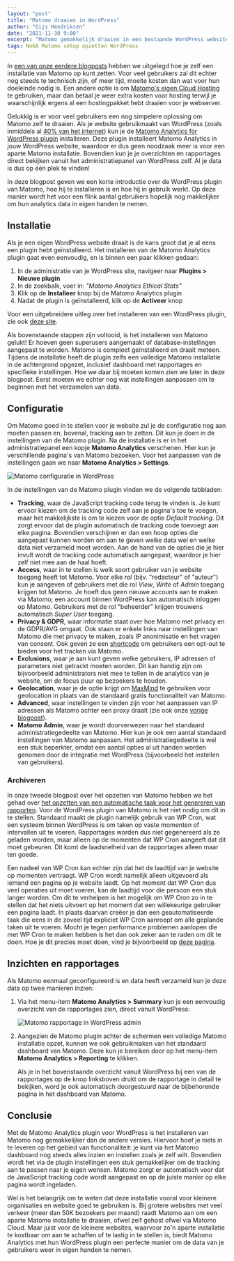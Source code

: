 ```yaml
---
layout: "post"
title: "Matomo draaien in WordPress"
author: "Gijs Hendriksen"
date: "2021-11-30 9:00"
excerpt: "Matomo gemakkelijk draaien in een bestaande WordPress website."
tags: NoGA Matomo setup opzetten WordPress
---
```


In [een van onze eerdere blogposts](/2020/11/23/matomo-opzetten.html) hebben we uitgelegd hoe je zelf een installatie van Matomo op kunt zetten. Voor veel gebruikers zal dit echter nog steeds te technisch zijn, of meer tijd, moeite kosten dan wat voor hun doeleinde nodig is. Een andere optie is om [Matomo's eigen Cloud Hosting](https://matomo.org/matomo-cloud/) te gebruiken, maar dan betaal je weer extra kosten voor hosting terwijl je waarschijnlijk ergens al een hostingpakket hebt draaien voor je webserver.

Gelukkig is er voor veel gebruikers een nog simpelere oplossing om Matomo zelf te draaien. Als je website gebruikmaakt van WordPress (zoals inmiddels al [40% van het internet](https://wordpress.org/40-percent-of-web/)) kun je de [Matomo Analytics for WordPress plugin](https://matomo.org/blog/2019/10/matomo-analytics-for-wordpress/) installeren. Deze plugin installeert Matomo Analytics in jouw WordPress website, waardoor er dus geen noodzaak meer is voor een aparte Matomo installatie. Bovendien kun je je overzichten en rapportages direct bekijken vanuit het administratiepanel van WordPress zelf. Al je data is dus op één plek te vinden!

In deze blogpost geven we een korte introductie over de WordPress plugin van Matomo, hoe hij te installeren is en hoe hij in gebruik werkt. Op deze manier wordt het voor een flink aantal gebruikers hopelijk nog makkelijker om hun analytics data in eigen handen te nemen.

## Installatie

Als je een eigen WordPress website draait is de kans groot dat je al eens een plugin hebt geïnstalleerd. Het installeren van de Matomo Analytics plugin gaat even eenvoudig, en is binnen een paar klikken gedaan:

1. In de administratie van je WordPress site, navigeer naar **Plugins > Nieuwe plugin**
2. In de zoekbalk, voer in: _"Matomo Analytics Ethical Stats"_
3. Klik op de **Installeer** knop bij de Matomo Analytics plugin
4. Nadat de plugin is geïnstalleerd, klik op de **Activeer** knop

Voor een uitgebreidere uitleg over het installeren van een WordPress plugin, zie ook [deze site](https://www.wpbeginner.com/beginners-guide/step-by-step-guide-to-install-a-wordpress-plugin-for-beginners/).

Als bovenstaande stappen zijn voltooid, is het installeren van Matomo gelukt! Er hoeven geen superusers aangemaakt of database-instellingen aangepast te worden. Matomo is compleet geïnstalleerd en draait meteen. Tijdens de installatie heeft de plugin zelfs een volledige Matomo installatie in de achtergrond opgezet, inclusief dashboard met rapportages en specifieke instellingen. Hoe we daar bij moeten komen zien we later in deze blogpost. Eerst moeten we echter nog wat instellingen aanpassen om te beginnen met het verzamelen van data.

## Configuratie

Om Matomo goed in te stellen voor je website zul je de configuratie nog aan moeten passen en, bovenal, tracking aan te zetten. Dit kun je doen in de instellingen van de Matomo plugin. Na de installatie is er in het administratiepanel een kopje **Matomo Analytics** verschenen. Hier kun je verschillende pagina's van Matomo bezoeken. Voor het aanpassen van de instellingen gaan we naar **Matomo Analytics > Settings**.

![Matomo configuratie in WordPress](/assets/img/wordpress_configuratie.png)

In de instellingen van de Matomo plugin vinden we de volgende tabbladen:

* **Tracking**, waar de JavaScript tracking code terug te vinden is. Je kunt ervoor kiezen om de tracking code zelf aan je pagina's toe te voegen, maar het makkelijkste is om te kiezen voor de optie _Default tracking_. Dit zorgt ervoor dat de plugin automatisch de tracking code toevoegt aan elke pagina. Bovendien verschijnen er dan een hoop opties die aangepast kunnen worden om aan te geven welke data wel en welke data niet verzameld moet worden. Aan de hand van de opties die je hier invult wordt de tracking code automatisch aangepast, waardoor je hier zelf niet mee aan de haal hoeft.
* **Access**, waar in te stellen is welk soort gebruiker van je website toegang heeft tot Matomo. Voor elke _rol_ (bijv. "redacteur" of "auteur") kun je aangeven of gebruikers met die rol _View_, _Write_ of _Admin_ toegang krijgen tot Matomo. Je hoeft dus geen nieuwe accounts aan te maken via Matomo; een account binnen WordPress kan automatisch inloggen op Matomo. Gebruikers met de rol "beheerder" krijgen trouwens automatisch _Super User_ toegang.
* **Privacy & GDPR**, waar informatie staat over hoe Matomo met privacy en de GDPR/AVG omgaat. Ook staan er enkele links naar instellingen van Matomo die met privacy te maken, zoals IP anonimisatie en het vragen van consent. Ook geven ze een [shortcode](https://www.wpbeginner.com/wp-tutorials/how-to-add-a-shortcode-in-wordpress/) om gebruikers een opt-out te bieden voor het tracken via Matomo.
* **Exclusions**, waar je aan kunt geven welke gebruikers, IP adressen of parameters niet getrackt moeten worden. Dit kan handig zijn om bijvoorbeeld administrators niet mee te tellen in de analytics van je website, om de focus puur op bezoekers te houden.
* **Geolocation**, waar je de optie krijgt om [MaxMind](https://www.maxmind.com/en/home) te gebruiken voor geolocation in plaats van de standaard gratis functionaliteit van Matomo.
* **Advanced**, waar instellingen te vinden zijn voor het aanpassen van IP adressen als Matomo achter een proxy draait (zie ook onze [vorige blogpost](/2020/11/23/matomo-opzetten.html#proxy)).
* **Matomo Admin**, waar je wordt doorverwezen naar het standaard administratiegedeelte van Matomo. Hier kun je ook een aantal standaard instellingen van Matomo aanpassen. Het administratiegedeelte is wel een stuk beperkter, omdat een aantal opties al uit handen worden genomen door de integratie met WordPress (bijvoorbeeld het instellen van gebruikers).

### Archiveren

In onze tweede blogpost over het opzetten van Matomo hebben we het gehad over [het opzetten van een automatische taak voor het genereren van rapporten](/2020/12/01/matomo-geavanceerd.html#archiveren-van-rapporten). Voor de WordPress plugin van Matomo is het niet nodig om dit in te stellen. Standaard maakt de plugin namelijk gebruik van WP Cron, wat een systeem binnen WordPress is om taken op vaste momenten of intervallen uit te voeren. Rapportages worden dus niet gegenereerd als ze geladen worden, maar alleen op de momenten dat WP Cron aangeeft dat dit moet gebeuren. Dit komt de laadsnelheid van de rapportages alleen maar ten goede.

Een nadeel van WP Cron kan echter zijn dat het de laadtijd van je website op momenten vertraagt. WP Cron wordt namelijk alleen uitgevoerd als iemand een pagina op je website laadt. Op het moment dat WP Cron dus veel operaties uit moet voeren, kan de laadtijd voor die persoon een stuk langer worden. Om dit te verhelpen is het mogelijk om WP Cron zo in te stellen dat het niets uitvoert op het moment dat een willekeurige gebruiker een pagina laadt. In plaats daarvan creëer je dan een geautomatiseerde taak die eens in de zoveel tijd expliciet WP Cron aanroept om alle geplande taken uit te voeren. Mocht je tegen performance problemen aanlopen die met WP Cron te maken hebben is het dan ook zeker aan te raden om dit te doen. Hoe je dit precies moet doen, vind je bijvoorbeeld op [deze pagina](https://kinsta.com/nl/kennisbank/uitschakelen-wp-cron/).


## Inzichten en rapportages

Als Matomo eenmaal geconfigureerd is en data heeft verzameld kun je deze data op twee manieren inzien:

1. Via het menu-item **Matomo Analytics > Summary** kun je een eenvoudig overzicht van de rapportages zien, direct vanuit WordPress:

   ![Matomo rapportage in WordPress admin](/assets/img/rapportages_wordpress_admin.png)

2. Aangezien de Matomo plugin achter de schermen een volledige Matomo installatie opzet, kunnen we ook gebruikmaken van het standaard dashboard van Matomo. Deze kun je bereiken door op het menu-item **Matomo Analytics > Reporting** te klikken.

   Als je in het bovenstaande overzicht vanuit WordPress bij een van de rapportages op de knop linksboven drukt om de rapportage in detail te bekijken, word je ook automatisch doorgestuurd naar de bijbehorende pagina in het dashboard van Matomo.


## Conclusie

Met de Matomo Analytics plugin voor WordPress is het installeren van Matomo nog gemakkelijker dan de andere versies. Hiervoor hoef je niets in te leveren op het gebied van functionaliteit: je kunt via het Matomo dashboard nog steeds alles inzien en instellen zoals je zelf wilt. Bovendien wordt het via de plugin instellingen een stuk gemakkelijker om de tracking aan te passen naar je eigen wensen. Matomo zorgt er automatisch voor dat de JavaScript tracking code wordt aangepast en op de juiste manier op elke pagina wordt ingeladen.

Wel is het belangrijk om te weten dat deze installatie vooral voor kleinere organisaties en website goed te gebruiken is. Bij grotere websites met veel verkeer (meer dan 50K bezoekers per maand) raadt Matomo aan om een aparte Matomo installatie te draaien, ofwel zelf gehost ofwel via Matomo Cloud. Maar juist voor de kleinere websites, waarvoor zo'n aparte installatie te kostbaar om aan te schaffen of te lastig in te stellen is, biedt Matomo Analytics met hun WordPress plugin een perfecte manier om de data van je gebruikers weer in eigen handen te nemen.
